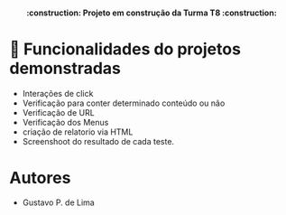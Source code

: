 <h4 align="center"> 
 :construction: Projeto em construção da Turma T8 :construction:
</h4>

# :hammer: Funcionalidades do projetos demonstradas

- Interações de click
- Verificação para conter determinado conteúdo ou não
- Verificação de URL
- Verificação dos Menus
- criação de relatorio via HTML
- Screenshoot do resultado de cada teste.

# Autores

- Gustavo P. de Lima